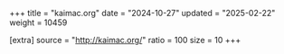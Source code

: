 +++
title = "kaimac.org"
date = "2024-10-27"
updated = "2025-02-22"
weight = 10459

[extra]
source = "http://kaimac.org/"
ratio = 100
size = 10
+++
